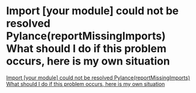 # Import [your module] could not be resolved Pylance(reportMissingImports) What should I do if this problem occurs, here is my own situation
[Import [your module] could not be resolved Pylance(reportMissingImports) What should I do if this problem occurs, here is my own situation](https://aiwithcloud.com/2022/09/15/import_your_module_could_not_be_resolved_pylancereportmissingimports_what_should_i_do_if_this_problem_occurs_here_is_my_own_situation/)